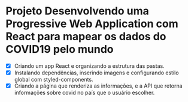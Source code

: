# Projeto Desenvolvendo uma Progressive Web Application com React para mapear os dados do COVID19 pelo mundo

- [x] Criando um app React e organizando a estrutura das pastas.
- [x] Instalando dependências, inserindo imagens e configurando estilo global com styled-components.
- [x] Criando a página que renderiza as informações, e a API que retorna informações sobre covid no país que o usuário escolher.